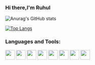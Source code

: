 ### Hi there,I'm Ruhul

![Anurag's GitHub stats](https://github-readme-stats.vercel.app/api?username=Ruhul-Alom&show_icons=true&theme=radical)

[![Top Langs](https://github-readme-stats.vercel.app/api/top-langs/?username=Ruhul-Alom&layout=compact)](https://github.com/anuraghazra/github-readme-stats)

### Languages and Tools:
 <code><img height="30" src="https://i.ibb.co/8DJTkxK/js.png"></code>
<code><img height="30" src="https://i.ibb.co/bHQmFGb/react.png"></code>
<code><img height="30" src="https://i.ibb.co/YLrHwbd/html-5.png"></code>
<code><img height="30" src="https://i.ibb.co/6nXdHd2/css-3.png"></code>
<code><img height="30" src="https://i.ibb.co/VxkjV4G/letter-c.png"></code>
<code><img height="30" src="https://i.ibb.co/s1gKmM1/c.png"></code>
<code><img height="30" src="https://i.ibb.co/PCjxYSX/visual-studio.png"></code>
<code><img height="30" src="https://i.ibb.co/Sr0mdmj/windows.png"></code>

